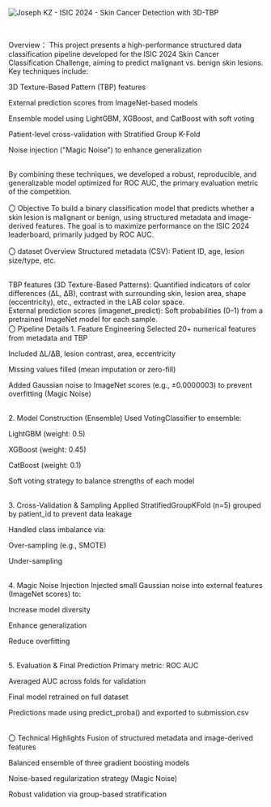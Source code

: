 ![Joseph KZ - ISIC 2024 - Skin Cancer Detection with 3D-TBP](https://github.com/user-attachments/assets/aca05b7d-5998-4e4f-9236-e0301f97afd1)

<br>

Overview：
This project presents a high-performance structured data classification pipeline developed for the ISIC 2024 Skin Cancer Classification Challenge, aiming to predict malignant vs. benign skin lesions.
<br>
Key techniques include:

3D Texture-Based Pattern (TBP) features

External prediction scores from ImageNet-based models

Ensemble model using LightGBM, XGBoost, and CatBoost with soft voting

Patient-level cross-validation with Stratified Group K-Fold

Noise injection ("Magic Noise") to enhance generalization

<br>
By combining these techniques, we developed a robust, reproducible, and generalizable model optimized for ROC AUC, the primary evaluation metric of the competition.
<br>

〇 Objective
To build a binary classification model that predicts whether a skin lesion is malignant or benign, using structured metadata and image-derived features.
The goal is to maximize performance on the ISIC 2024 leaderboard, primarily judged by ROC AUC.
<br>

〇 dataset Overview
Structured metadata (CSV):
Patient ID, age, lesion size/type, etc.

<br>
TBP features (3D Texture-Based Patterns):
Quantified indicators of color differences (ΔL, ΔB), contrast with surrounding skin, lesion area, shape (eccentricity), etc., extracted in the LAB color space.

<br>
External prediction scores (imagenet_predict):
Soft probabilities (0–1) from a pretrained ImageNet model for each sample.

<br>
〇 Pipeline Details
1. Feature Engineering
Selected 20+ numerical features from metadata and TBP

Included ΔL/ΔB, lesion contrast, area, eccentricity

Missing values filled (mean imputation or zero-fill)

Added Gaussian noise to ImageNet scores (e.g., ±0.0000003) to prevent overfitting (Magic Noise)

<br>
2. Model Construction (Ensemble)
Used VotingClassifier to ensemble:

LightGBM (weight: 0.5)

XGBoost (weight: 0.45)

CatBoost (weight: 0.1)

Soft voting strategy to balance strengths of each model

<br>
3. Cross-Validation & Sampling
Applied StratifiedGroupKFold (n=5) grouped by patient_id to prevent data leakage

Handled class imbalance via:

Over-sampling (e.g., SMOTE)

Under-sampling

<br>
4. Magic Noise Injection
Injected small Gaussian noise into external features (ImageNet scores) to:

Increase model diversity

Enhance generalization

Reduce overfitting

<br>
5. Evaluation & Final Prediction
Primary metric: ROC AUC

Averaged AUC across folds for validation

Final model retrained on full dataset

Predictions made using predict_proba() and exported to submission.csv

<br>
〇 Technical Highlights
Fusion of structured metadata and image-derived features

Balanced ensemble of three gradient boosting models

Noise-based regularization strategy (Magic Noise)

Robust validation via group-based stratification

<br>

